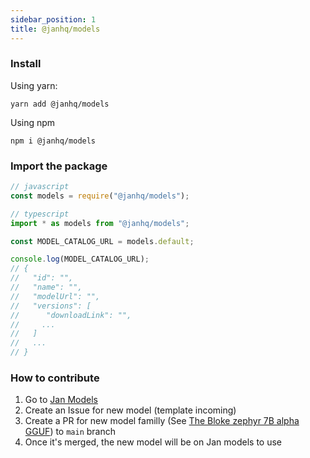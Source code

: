 ```yaml
---
sidebar_position: 1
title: @janhq/models
---
```


### Install
Using yarn:

```shell
yarn add @janhq/models
```

Using npm

```shell
npm i @janhq/models
```

### Import the package

```js
// javascript
const models = require("@janhq/models");

// typescript
import * as models from "@janhq/models";
```

```js
const MODEL_CATALOG_URL = models.default;

console.log(MODEL_CATALOG_URL);
// {
//   "id": "",
//   "name": "",
//   "modelUrl": "",
//   "versions": [
//      "downloadLink": "",
//     ...
//   ]
//   ...
// }
```

### How to contribute
1. Go to [Jan Models](https://github.com/janhq/models)
2. Create an Issue for new model (template incoming)
3. Create a PR for new model familly (See [The Bloke zephyr 7B alpha GGUF](https://github.com/janhq/models/blob/main/TheBloke-zephyr-7B-alpha-GGUF.json)) to `main` branch
4. Once it's merged, the new model will be on Jan models to use
